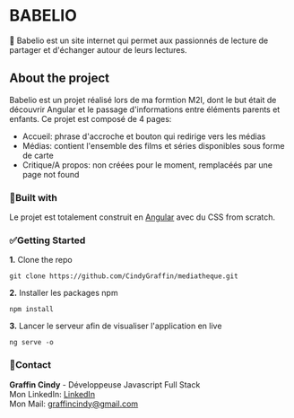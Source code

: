 # BABELIO 

📖 Babelio est un site internet qui permet aux passionnés de lecture de partager et d'échanger autour de leurs lectures.

## About the project

Babelio est un projet réalisé lors de ma formtion M2I, dont le but était de découvrir Angular et le passage d'informations entre éléments parents et enfants. Ce projet est composé de 4 pages:
- Accueil: phrase d'accroche et bouton qui redirige vers les médias
- Médias: contient l'ensemble des films et séries disponibles sous forme de carte
- Critique/A propos: non créées pour le moment, remplacéés par une page not found

### 🔨Built with 

Le projet est totalement construit en [Angular](https://angular.io/) avec du CSS from scratch.

### ✅Getting Started 


**1.** Clone the repo
```
git clone https://github.com/CindyGraffin/mediatheque.git
```
**2.** Installer les packages npm
```
npm install
```
**3.** Lancer le serveur afin de visualiser l'application en live
```
ng serve -o
```

### 👤Contact

**Graffin Cindy** - Développeuse Javascript Full Stack  
Mon LinkedIn: [LinkedIn](https://www.linkedin.com/in/cindygraffin/)   
Mon Mail: graffincindy@gmail.com  
